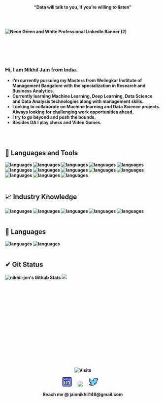 <p align="Center">
<b>“Data will talk to you, if you’re willing to listen”
</p>
  
<br>
<br>

![Neon Green and White Professional LinkedIn Banner (2)](https://user-images.githubusercontent.com/83585688/130233313-fe187199-556d-437b-8450-5e282a0801b8.gif)

<br>
<br>
<br>
<br>


### Hi, I am Nikhil Jain from India.
- I’m currently pursuing my Masters from Welingkar Institute of Management Bangalore with the specialization in Research and Business Analytics.
- Currently learning Machine Learning, Deep Learning, Data Science and Data Analysis technologies along with management skills.
- Looking to collaborate on Machine learning and Data Science projects. Always looking for challenging work opportunities ahead.
- I try to go beyond and push the bounds.
- Besides DA I play chess and Video Games.
  
<br>
<br>

## 📝 Languages and Tools

![languages](https://img.shields.io/static/v1?label=&message=Python&color=000&style=plastic)
![languages](https://img.shields.io/static/v1?label=&message=Microsoft%20Excel&color=000&style=plastic)
![languages](https://img.shields.io/static/v1?label=&message=My%20SQL&color=000&style=plastic)
![languages](https://img.shields.io/static/v1?label=&message=Pandas&color=000&style=plastic)
![languages](https://img.shields.io/static/v1?label=&message=Seaborn&color=000&style=plastic)
![languages](https://img.shields.io/static/v1?label=&message=Beautiful%20Soup&color=000&style=plastic)
![languages](https://img.shields.io/static/v1?label=&message=Jupyter&color=000&style=plastic)
![languages](https://img.shields.io/static/v1?label=&message=Tableau&color=000&style=plastic)
![languages](https://img.shields.io/static/v1?label=&message=Power%20BI&color=000&style=plastic)
![languages](https://img.shields.io/static/v1?label=&message=Numpy&color=000&style=plastic)
![languages](https://img.shields.io/static/v1?label=&message=Matplotlib&color=000&style=plastic)
![languages](https://img.shields.io/static/v1?label=&message=MS%20Word&color=000&style=plastic)
![languages](https://img.shields.io/static/v1?label=&message=MS%20Power%20Point&color=000&style=plastic)
<br>
<br>

## 📈 Industry Knowledge

![languages](https://img.shields.io/static/v1?label=&message=Data%20Analysis&color=555&style=plastic)
![languages](https://img.shields.io/static/v1?label=&message=Statistical%20Data%20Analysis&color=555&style=plastic)
![languages](https://img.shields.io/static/v1?label=&message=Business%20Analytics&color=555&style=plastic)
![languages](https://img.shields.io/static/v1?label=&message=Data%20Visualization&color=555&style=plastic)
![languages](https://img.shields.io/static/v1?label=&message=Data%20Science&color=555&style=plastic)
<br>
<br>

## 📙 Languages

![languages](https://img.shields.io/static/v1?label=&message=English&color=555&style=plastic)
![languages](https://img.shields.io/static/v1?label=&message=Hindi&color=555&style=plastic)
<br>
<br>
  

## ✔ Git Status

<p>
<img align="center" src="https://github-readme-stats.vercel.app/api?username=nikhil-jnn&show_icons=true&line_height=21&theme=react" alt="nikhil-jnn's Github Stats" />
<img src="https://github-readme-stats.vercel.app/api/top-langs/?username=nikhil-jnn&theme=react&line_height=27&layout=compact" />
</p>
<br>
<br>
<br>
<br>
<br>
<br>
<br>
<br>
<br>
<br>
<br>
<br>
<br>
<br>
<br>

<p align="middle">
<img src="https://komarev.com/ghpvc/?username=nikhil-jnn" alt="Visits"/>

<p align="middle">
<a href="https://www.linkedin.com/in/nikhiljain148/" target="_blank"><img height="30" src="https://raw.githubusercontent.com/AbhishekMaira10/AbhishekMaira10/master/linkedin.png?raw=true"></a>&nbsp;&nbsp;&nbsp;&nbsp;&nbsp;
<a href="https://www.instagram.com/nikhil.jnn/" target="_blank"><img height="30" src="https://image.flaticon.com/icons/svg/725/725278.svg"></a>&nbsp;&nbsp;&nbsp;&nbsp;&nbsp;
<a href="https://twitter.com/nikhiljain148" target="_blank"><img height="30" src="https://raw.githubusercontent.com/AbhishekMaira10/AbhishekMaira10/master/Resources/png/twitter.png?raw=true"></a>&nbsp;&nbsp;&nbsp;&nbsp;&nbsp;
</p>
<p align="middle">
<a><b>Reach me @ jainnikhil148@gmail.com</a> 
